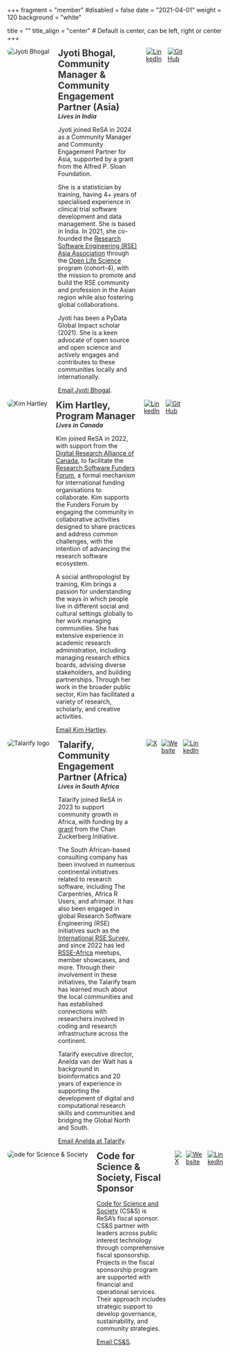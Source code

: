 +++
fragment = "member"
#disabled = false
date = "2021-04-01"
weight = 120
background = "white"

title = ""
title_align = "center" # Default is center, can be left, right or center
+++

<div style="display: flex; flex-direction: row; align-items: flex-start; gap: 20px;">
  <div style="flex: 0 0 auto;">
    <img src="/people/members/Jyoti_square.jpeg" alt="Jyoti Bhogal" style="max-width: 200px; height: auto; border-radius: 8px;">
  </div>
  <div style="flex: 1 1 auto; text-align: left; max-width: calc(100% - 320px);">
  <h2 style="margin: 0; font-size: 1.5em; color: #333;">Jyoti Bhogal, Community Manager & Community Engagement Partner (Asia)</h2>
  <h3 style="margin: 0; font-size: 1em; color: #333;font-style: italic;"> Lives in India</h3>

Jyoti joined ReSA in 2024 as a Community Manager and Community Engagement Partner for Asia, supported by a grant from the Alfred P. Sloan Foundation. 

She is a statistician by training, having 4+ years of specialised experience in clinical trial software development and data management. She is based in India. In 2021, she co-founded the [Research Software Engineering (RSE) Asia Association](https://rse-asia.github.io/RSE_Asia/) through the [Open Life Science](https://we-are-ols.org/) program (cohort-4), with the mission to promote and build the RSE community and profession in the Asian region while also fostering global collaborations.

Jyoti has been a PyData Global Impact scholar (2021). She is a keen advocate of open source and open science and actively engages and contributes to these communities locally and internationally.

[Email Jyoti Bhogal](mailto:jyoti@researchsoft.org).
  </div>
<div style="display: flex; gap: 10px;">
        <a href="https://www.linkedin.com/in/jyoti-bhogal" target="_blank" title="LinkedIn">
          <img src="/images/In-Blue-128@2x.png" alt="LinkedIn" style="max-width: 40px; height: auto">
        </a>
        <a href="https://github.com/jyoti-bhogal" target="_blank" title="GitHub">
          <img src="/images/github-mark.png" alt="GitHub" style="max-width: 40px; height: auto">
        </a>
      </div>
    </div>  
</div>

<div style="display: flex; flex-direction: row; align-items: flex-start; gap: 20px;">
  <div style="flex: 0 0 auto;">
    <img src="/people/members/kim_sq.jpg" alt="Kim Hartley" style="max-width: 200px; height: auto; border-radius: 8px;">
  </div>
  <div style="flex: 1 1 auto; text-align: left; max-width: calc(100% - 320px);">
  <h2 style="margin: 0; font-size: 1.5em; color: #333;">Kim Hartley, Program Manager</h2>
  <h3 style="margin: 0; font-size: 1em; color: #333;font-style: italic;"> Lives in Canada</h3>

Kim joined ReSA in 2022, with support from the [Digital Research Alliance of Canada](https://alliancecan.ca/), to facilitate the
[Research Software Funders Forum](https://www.researchsoft.org/funders-forum/), a formal mechanism for international funding organisations to collaborate.
Kim supports the Funders Forum by engaging the community in collaborative activities designed to share practices and address common challenges, with the
intention of advancing the research software ecosystem.

A social anthropologist by training, Kim brings a passion for understanding the ways in which people live in different social and cultural settings
globally to her work managing communities. She has extensive experience in academic research administration, including managing research ethics boards,
advising diverse stakeholders, and building partnerships. Through her work in the broader public sector, Kim has facilitated a variety of research,
scholarly, and creative activities.

[Email Kim Hartley](mailto:kim@researchsoft.org).

  </div>
  <div style="display: flex; gap: 10px;">
        <a href="https://www.linkedin.com/in/kim-hartley-456808232/" target="_blank" title="LinkedIn">
          <img src="/images/In-Blue-128@2x.png" alt="LinkedIn" style="max-width: 40px; height: auto">
        </a>
        <a href="https://github.com/Kim-hartley" target="_blank" title="GitHub">
          <img src="/images/github-mark.png" alt="GitHub" style="max-width: 40px; height: auto">
        </a>
      </div>
    </div>  
</div>

<div style="display: flex; flex-direction: row; align-items: flex-start; gap: 20px;">
  <div style="flex: 0 0 auto;">
    <img src="/people/members/talarify-people.png" alt="Talarify logo" style="max-width: 200px; height: auto; border-radius: 8px;">
  </div>
  <div style="flex: 1 1 auto; text-align: left; max-width: calc(100% - 320px);">
  <h2 style="margin: 0; font-size: 1.5em; color: #333;">Talarify, Community Engagement Partner (Africa)</h2>
  <h3 style="margin: 0; font-size: 1em; color: #333;font-style: italic;"> Lives in South Africa</h3>

Talarify joined ReSA in 2023 to support community growth in Africa, with funding by a [grant](https://doi.org/10.5281/zenodo.7275397) from the Chan Zuckerberg Initiative.

The South African-based consulting company has been involved in numerous continental initiatives related to research software, including The Carpentries, Africa R Users, and afrimapr. It has also been engaged in global Research Software Engineering (RSE) initiatives such as the [International RSE Survey](https://github.com/softwaresaved/international-survey), and since 2022 has led [RSSE-Africa](https://rsse.africa) meetups, member showcases, and more. Through their involvement in these initiatives, the Talarify team has learned much about the local communities and has established connections with researchers involved in coding and research infrastructure across the continent.

Talarify executive director, Anelda van der Walt has a background in bioinformatics and 20 years of experience in supporting the development of digital and computational research skills and communities and bridging the Global North and South. 

[Email Anelda at Talarify](mailto:anelda@talarify.co.za).

  </div>
  <div style="display: flex; gap: 10px;">
        <a href="https://twitter.com/talarify" target="_blank" title="X">
          <img src="/images/logo-black.png" alt="X" style="max-width: 40px; height: auto">
        </a>
        <a href="https://talarify.co.za" target="_blank" title="Website">
          <img src="/images/globe-logo.png" alt="Website" style="max-width: 40px; height: auto">
        </a>
        <a href="https://za.linkedin.com/company/talarify" target="_blank" title="LinkedIn">
          <img src="/images/In-Blue-128@2x.png" alt="LinkedIn" style="max-width: 40px; height: auto">
        </a>
      </div>
    </div>  
</div>

<div style="display: flex; flex-direction: row; align-items: flex-start; gap: 20px;">
  <div style="flex: 0 0 auto;">
    <img src="/people/members/CSS_square.png" alt="ode for Science & Society" style="max-width: 200px; height: auto; border-radius: 8px;">
  </div>
  <div style="flex: 1 1 auto; text-align: left; max-width: calc(100% - 320px);">
  <h2 style="margin: 0; font-size: 1.5em; color: #333;">Code for Science & Society, Fiscal Sponsor</h2>

[Code for Science and Society](https://codeforscience.org/) (CS&S) is ReSA’s fiscal sponsor. CS&S partner with leaders across public interest technology through comprehensive fiscal sponsorship. Projects in the fiscal sponsorship program are supported with financial and operational services. Their approach includes strategic support to develop governance, sustainability, and community strategies. 

[Email CS&S](mailto:hi@codeforsociety.org).

  </div>
  <div style="display: flex; gap: 10px;">
        <a href="https://twitter.com/codeforsociety" target="_blank" title="X">
          <img src="/images/logo-black.png" alt="X" style="max-width: 40px; height: auto">
        </a>
        <a href="https://www.codeforsociety.org/" target="_blank" title="Website">
          <img src="/images/globe-logo.png" alt="Website" style="max-width: 40px; height: auto">
        </a>
        <a href="https://www.linkedin.com/company/code-for-society" target="_blank" title="LinkedIn">
          <img src="/images/In-Blue-128@2x.png" alt="LinkedIn" style="max-width: 40px; height: auto">
        </a>
      </div>
    </div>  
</div>
